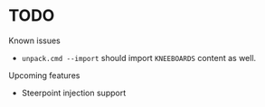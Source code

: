 # TODO

Known issues
- `unpack.cmd --import` should import `KNEEBOARDS` content as well.

Upcoming features
- Steerpoint injection support